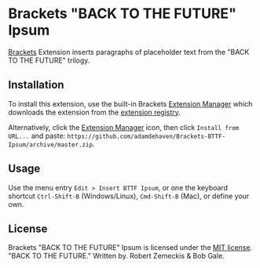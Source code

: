 # Brackets "BACK TO THE FUTURE" Ipsum
[Brackets][Brackets] Extension inserts paragraphs of placeholder text from the "BACK TO THE FUTURE" trilogy.

## Installation
To install this extension, use the built-in Brackets [Extension Manager][Brackets Extension Manager] which downloads the extension from the [extension registry][Brackets Extension Registry].

Alternatively, click the [Extension Manager][Brackets Extension Manager] icon, then click `Install from URL...` and paste:
`https://github.com/adamdehaven/Brackets-BTTF-Ipsum/archive/master.zip`.

## Usage
Use the menu entry `Edit > Insert BTTF Ipsum`, or one the keyboard shortcut `Ctrl-Shift-B` (Windows/Linux), `Cmd-Shift-B` (Mac), or define your own.

## License
Brackets "BACK TO THE FUTURE" Ipsum is licensed under the [MIT license][MIT]. 
"BACK TO THE FUTURE." Written by. Robert Zemeckis & Bob Gale.

[Brackets]: http://brackets.io
[Brackets Extension Manager]: https://github.com/adobe/brackets/wiki/Brackets-Extensions
[Brackets Extension Registry]: https://brackets-registry.aboutweb.com
[MIT]: http://opensource.org/licenses/MIT